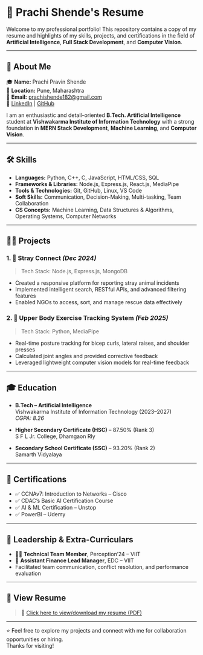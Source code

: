 # 💼 Prachi Shende's Resume

Welcome to my professional portfolio! This repository contains a copy of my resume and highlights of my skills, projects, and certifications in the field of **Artificial Intelligence**, **Full Stack Development**, and **Computer Vision**.

---

## 🧠 About Me

🎓 **Name:** Prachi Pravin Shende  
📍 **Location:** Pune, Maharashtra  
📧 **Email:** [prachishende182@gmail.com](mailto:prachishende182@gmail.com)  
🔗 [LinkedIn](https://www.linkedin.com/in/your-link) | [GitHub](https://github.com/your-username)  

I am an enthusiastic and detail-oriented **B.Tech. Artificial Intelligence** student at **Vishwakarma Institute of Information Technology** with a strong foundation in **MERN Stack Development**, **Machine Learning**, and **Computer Vision**.

---

## 🛠️ Skills

- **Languages:** Python, C++, C, JavaScript, HTML/CSS, SQL  
- **Frameworks & Libraries:** Node.js, Express.js, React.js, MediaPipe  
- **Tools & Technologies:** Git, GitHub, Linux, VS Code  
- **Soft Skills:** Communication, Decision-Making, Multi-tasking, Team Collaboration  
- **CS Concepts:** Machine Learning, Data Structures & Algorithms, Operating Systems, Computer Networks

---

## 🧑‍💻 Projects

### 1. 🔗 Stray Connect *(Dec 2024)*  
> Tech Stack: Node.js, Express.js, MongoDB  
- Created a responsive platform for reporting stray animal incidents  
- Implemented intelligent search, RESTful APIs, and advanced filtering features  
- Enabled NGOs to access, sort, and manage rescue data effectively  

### 2. 💪 Upper Body Exercise Tracking System *(Feb 2025)*  
> Tech Stack: Python, MediaPipe  
- Real-time posture tracking for bicep curls, lateral raises, and shoulder presses  
- Calculated joint angles and provided corrective feedback  
- Leveraged lightweight computer vision models for real-time feedback

---

## 🎓 Education

- **B.Tech – Artificial Intelligence**  
  Vishwakarma Institute of Information Technology (2023–2027)  
  *CGPA: 8.26*

- **Higher Secondary Certificate (HSC)** – 87.50% (Rank 3)  
  S F L Jr. College, Dhamgaon Rly

- **Secondary School Certificate (SSC)** – 93.20% (Rank 2)  
  Samarth Vidyalaya

---

## 📜 Certifications

- ✅ CCNAv7: Introduction to Networks – Cisco  
- ✅ CDAC’s Basic AI Certification Course  
- ✅ AI & ML Certification – Unstop  
- ✅ PowerBI – Udemy  

---

## 🏅 Leadership & Extra-Curriculars

- 👩‍💻 **Technical Team Member**, Perception’24 – VIIT  
- 💼 **Assistant Finance Lead Manager**, EDC – VIIT  
- Facilitated team communication, conflict resolution, and performance evaluation

---

## 📄 View Resume

> 📌 [Click here to view/download my resume (PDF)](./Prachi_Shende_VIIT_Resume.pdf)

---

⭐ Feel free to explore my projects and connect with me for collaboration opportunities or hiring.  
Thanks for visiting!

